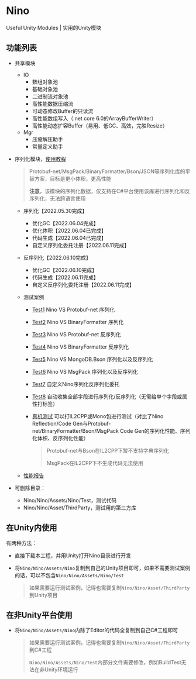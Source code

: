 # Nino
Useful Unity Modules | 实用的Unity模块


## 功能列表

- 共享模块
  
  - IO
    - 数组对象池
    - 基础对象池
    - 二进制流对象池
    - 高性能数据压缩流
    - 可动态修改Buffer的只读流
    - 高性能数组写入（.net core 6.0的ArrayBufferWriter）
    - 高性能动态扩容Buffer（易用、低GC、高效，完胜Resize）
  - Mgr
    - 压缩解压助手
    - 常量定义助手
  
- 序列化模块，[使用教程](Docs/Serialization.md)

  > Protobuf-net/MsgPack/BinaryFormatter/Bson/JSON等序列化库的平替方案，目标是更小体积，更高性能
  >
  > **注意**，该模块的序列化数据，仅支持在C#平台使用该库进行序列化和反序列化，无法跨语言使用
  - 序列化【2022.05.30完成】
    - 优化GC【2022.06.04完成】
    - 优化体积【2022.06.04已完成】
    - 代码生成【2022.06.04已完成】
    - 自定义序列化委托注册【2022.06.11完成】
    
  - 反序列化【2022.06.10完成】

    - 优化GC【2022.06.10完成】
    - 代码生成【2022.06.11完成】
    - 自定义反序列化委托注册【2022.06.11完成】
    
  - 测试案例
    - [Test1](Nino/Assets/Nino/Test/Editor/Serialization/Test1.cs) Nino VS Protobuf-net 序列化
    
    - [Test2](Nino/Assets/Nino/Test/Editor/Serialization/Test2.cs) Nino VS BinaryFormatter 序列化
    
    - [Test3](Nino/Assets/Nino/Test/Editor/Serialization/Test3.cs) Nino VS Protobuf-net 反序列化
    
    - [Test4](Nino/Assets/Nino/Test/Editor/Serialization/Test4.cs) Nino VS BinaryFormatter 反序列化
    
    - [Test5](Nino/Assets/Nino/Test/Editor/Serialization/Test5.cs) Nino VS MongoDB.Bson 序列化以及反序列化
    
    - [Test6](Nino/Assets/Nino/Test/Editor/Serialization/Test6.cs) Nino VS MsgPack 序列化以及反序列化
    
    - [Test7](Nino/Assets/Nino/Test/Editor/Serialization/Test7.cs) 自定义Nino序列化反序列化委托
    
    - [Test8](Nino/Assets/Nino/Test/Editor/Serialization/Test8.cs) 自动收集全部字段进行序列化/反序列化（无需给单个字段或属性打标签）
    
    - [真机测试](/Nino/Assets/Nino/Test/BuildTest.cs) 可以打IL2CPP或Mono包进行测试（对比了Nino Reflection/Code Gen与Protobuf-net/BinaryFormatter/Bson/MsgPack Code Gen的序列化性能、序列化体积、反序列化性能）
    
      > Protobuf-net与Bson在IL2CPP下暂不支持字典序列化
      >
      > MsgPack在IL2CPP下不生成代码无法使用
    
  - [性能报告](Performance/Serialization.md)

- 可删除目录：
  - Nino/Nino/Assets/Nino/Test，测试代码
  - Nino/Nino/Asset/ThirdParty，测试用的第三方库



## 在Unity内使用

有两种方法：

- 直接下载本工程，并用Unity打开Nino目录进行开发

- 将```Nino/Nino/Assets/Nino```复制到自己的Unity项目即可，如果不需要测试案例的话，可以不包含```Nino/Nino/Assets/Nino/Test```

  > 如果需要运行测试案例，记得也需要复制```Nino/Nino/Asset/ThirdParty```到Unity项目



## 在非Unity平台使用

- 将```Nino/Nino/Assets/Nino```内除了Editor的代码全复制到自己C#工程即可

  > 如果需要运行测试案例，记得也需要复制```Nino/Nino/Asset/ThirdParty```到C#工程
  >
  > ```Nino/Nino/Assets/Nino/Test```内部分文件需要修改，例如BuildTest无法在非Unity环境运行

